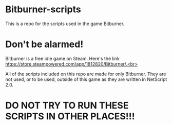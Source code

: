 # Bitburner-scripts
This is a repo for the scripts used in the game Bitburner.

# Don't be alarmed!
Bitburner is a free idle game on Steam. Here's the link https://store.steampowered.com/app/1812820/Bitburner/.<br>

All of the scripts included on this repo are made for only Bitburner. They are not used, or to be used, outside of this game as they are written in NetScript 2.0.

# DO NOT TRY TO RUN THESE SCRIPTS IN OTHER PLACES!!!
